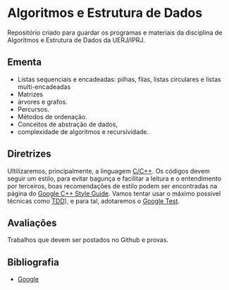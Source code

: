 # Algoritmos e Estrutura de Dados

Repositório criado para guardar os programas e materiais da disciplina de Algoritmos e Estrutura de Dados da UERJ/IPRJ.

## Ementa

* Listas sequenciais e encadeadas: pilhas, filas, listas circulares e listas multi-encadeadas
* Matrizes 
* árvores e grafos. 
* Percursos. 
* Métodos de ordenação. 
* Conceitos de abstração de dados, 
* complexidade de algoritmos e recursividade.

## Diretrizes

Ultilizaremos, principalmente, a linguagem [C/C++](https://en.cppreference.com/w/). Os códigos devem seguir um estilo, para evitar bagunça e facilitar a leitura e o entendimento por terceiros, boas recomendações de estilo podem ser encontradas na página do [Google C++ Style Guide](https://google.github.io/styleguide/cppguide.html). Vamos tentar usar o máximo possível técnicas como [TDD](http://tdd.caelum.com.br/)), e para tal, adotaremos o [Google Test](https://github.com/google/googletest).

## Avaliações

Trabalhos que devem ser postados no Github e provas.

## Bibliografia

* [Google](https://www.google.com/)

